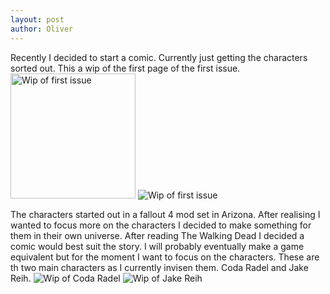 ```yaml
---
layout: post
author: Oliver
---
```

Recently I decided to start a comic.
Currently just getting the characters sorted out. This a wip of the first page of the first issue. 
<img src="https://oliverheib.github.io/E-PortfolioInJekyll/images/comic/Issue1Page1WIP__01.jpg" alt="Wip of first issue" style="width:200px;"/>
![Wip of first issue](https://oliverheib.github.io/E-PortfolioInJekyll/images/comic/Issue1Page1WIP__01.jpg)

The characters started out in a fallout 4 mod set in Arizona. After realising I wanted to focus more on the characters I decided to make something for them in their own universe. After reading The Walking Dead I decided a comic would best suit the story. I will probably eventually make a game equivalent but for the moment I want to focus on the characters.
These are th two main characters as I currently invisen them. 
Coda Radel and Jake Reih.
![Wip of Coda Radel](https://oliverheib.github.io/E-PortfolioInJekyll/images/comic/CodaRadel__01.jpg) ![Wip of Jake Reih](https://oliverheib.github.io/E-PortfolioInJekyll/images/comic/JakeReih__01.jpg)
